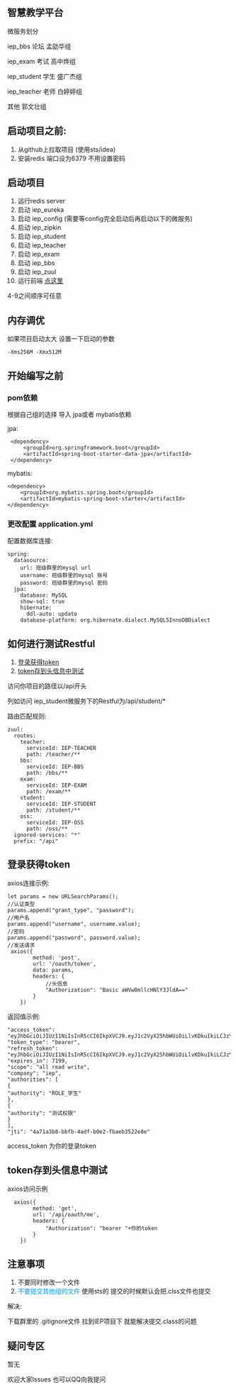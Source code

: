 智慧教学平台
---
微服务划分

iep_bbs  论坛   孟劭华组

iep_exam  考试  高中烨组

iep_student 学生   盛广杰组

iep_teacher 老师   白婷婷组

其他         郭文壮组

## 启动项目之前:
1. 从github上拉取项目  (使用sts/idea)
2. 安装redis  端口设为6379 不用设置密码
## 启动项目
1. 运行redis server
2. 启动 iep_eureka
3. 启动 iep_config (需要等config完全启动后再启动以下的微服务)
4. 启动 iep_zipkin
5. 启动 iep_student
6. 启动 iep_teacher
7. 启动 iep_exam
8. 启动 iep_bbs
9. 启动 iep_zuul
10. 运行前端 [点这里](https://github.com/guowenzhuang/ieppage)

4-9之间顺序可任意

## 内存调优
如果项目启动太大 设置一下启动的参数

    -Xms256M -Xmx512M
## 开始编写之前
### pom依赖
根据自己组的选择 导入 jpa或者 mybatis依赖

jpa:
    
     <dependency>
         <groupId>org.springframework.boot</groupId>
         <artifactId>spring-boot-starter-data-jpa</artifactId>
     </dependency>
mybatis:

    <dependency>
        <groupId>org.mybatis.spring.boot</groupId>
        <artifactId>mybatis-spring-boot-starter</artifactId>
    </dependency>
### 更改配置 application.yml
配置数据库连接:

    spring:
      datasource:
        url: 班级群里的mysql url
        username: 班级群里的mysql 账号
        password: 班级群里的mysql 密码
      jpa:
        database: MySQL
        show-sql: true
        hibernate:
          ddl-auto: update
        database-platform: org.hibernate.dialect.MySQL5InnoDBDialect
## 如何进行测试Restful
1. <a href="#dl">登录获得token</a>
2. <a href="#fw">token存到头信息中测试</a>

访问你项目的路径以/api开头

列如访问 iep_student微服务下的Restful为/api/student/*

路由匹配规则:

    zuul:
      routes:
        teacher:
          serviceId: IEP-TEACHER
          path: /teacher/**
        bbs:
          serviceId: IEP-BBS
          path: /bbs/**
        exam:
          serviceId: IEP-EXAM
          path: /exam/**
        student:
          serviceId: IEP-STUDENT
          path: /student/**
        oss:
          serviceId: IEP-OSS
          path: /oss/**
      ignored-services: "*"
      prefix: "/api"


<h2 id="dl">登录获得token</h2>
axios连接示例:

    let params = new URLSearchParams();
    //认证类型
    params.append("grant_type", "password");
    //用户名
    params.append("username", username.value);
    //密码
    params.append("password", password.value);
    //发送请求
     axios({
            method: 'post',
            url: '/oauth/token',
            data: params,
            headers: {
                //头信息
                "Authorization": "Basic aWVwOmllcHNlY3JldA=="
            }
        })
返回值示例:

    
    "access_token": "eyJhbGciOiJIUzI1NiIsInR5cCI6IkpXVCJ9.eyJ1c2VyX25hbWUiOiLlvKDkuIkiLCJzY29wZSI6WyJhbGwiLCJyZWFkIiwid3JpdGUiXSwiY29tcGFueSI6ImllcCIsImV4cCI6MTU0NDI4Njc0MSwiYXV0aG9yaXRpZXMiOlt7ImF1dGhvcml0eSI6IlJPTEVf5a2m55SfIn0seyJhdXRob3JpdHkiOiLmtYvor5XmnYPpmZAifV0sImp0aSI6IjRhNzFhM2I4LWJiZmItNGFkZi1iMGUyLWZiYWViMzUyMmU4ZSIsImNsaWVudF9pZCI6ImllcCJ9.b4IPGfD7yPMbYRdpljSMGz5t20mBUUDE4KkzE22NAaI",
    "token_type": "bearer",
    "refresh_token": "eyJhbGciOiJIUzI1NiIsInR5cCI6IkpXVCJ9.eyJ1c2VyX25hbWUiOiLlvKDkuIkiLCJzY29wZSI6WyJhbGwiLCJyZWFkIiwid3JpdGUiXSwiYXRpIjoiNGE3MWEzYjgtYmJmYi00YWRmLWIwZTItZmJhZWIzNTIyZThlIiwiY29tcGFueSI6ImllcCIsImV4cCI6MTU0Njg3MTU0MSwiYXV0aG9yaXRpZXMiOlt7ImF1dGhvcml0eSI6IlJPTEVf5a2m55SfIn0seyJhdXRob3JpdHkiOiLmtYvor5XmnYPpmZAifV0sImp0aSI6ImRkMzVjMjUzLTg1ZTQtNGU1Ny1hM2JkLTRlMWM1YmNhYjA0NCIsImNsaWVudF9pZCI6ImllcCJ9.8q6LhCoUZA5zLFYd11J6j8fb04FGFPsNEDNo0m78sMg",
    "expires_in": 7199,
    "scope": "all read write",
    "company": "iep",
    "authorities": [
    {
    "authority": "ROLE_学生"
    },
    {
    "authority": "测试权限"
    }
    ],
    "jti": "4a71a3b8-bbfb-4adf-b0e2-fbaeb3522e8e"
access_token  为你的登录token
<h2 id="fw">token存到头信息中测试</h2>  
axios访问示例

      axios({
            method: 'get',
            url: '/api/oauth/me',
            headers: {
                "Authorization": "bearer "+你的token
            }
        })
## 注意事项
1. 不要同时修改一个文件
2. <font color="#0099ff">不要提交其他组的文件</font>
使用sts的 提交的时候默认会把.clss文件也提交 

解决:

下载群里的 .gitignore文件 拉到IEP项目下 就能解决提交.class的问题  
     
## 疑问专区
暂无 

欢迎大家Issues  也可以QQ向我提问  


    

   